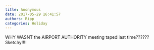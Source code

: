 ```yaml
---
title: Anonymous
date: 2017-05-29 16:41:57
authors: Ripp
categories: Holiday
---
```


 WHY WASNT the AIRPORT AUTHORITY meeting taped last time?????? 
Sketchy!!!!